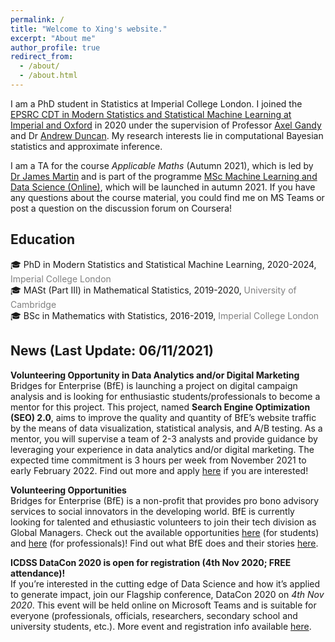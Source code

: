```yaml
---
permalink: /
title: "Welcome to Xing's website."
excerpt: "About me"
author_profile: true
redirect_from: 
  - /about/
  - /about.html
---
```


I am a PhD student in Statistics at Imperial College London. I joined the [EPSRC CDT in Modern Statistics and Statistical Machine Learning at Imperial and Oxford](https://statml.io/) in 2020 under the supervision of Professor [Axel Gandy](https://wwwf.imperial.ac.uk/~agandy/) and Dr [Andrew Duncan](http://wwwf.imperial.ac.uk/~aduncan/). My research interests lie in computational Bayesian statistics and approximate inference.

I am a TA for the course *Applicable Maths* (Autumn 2021), which is led by [Dr James Martin](https://www.imperial.ac.uk/people/james.martin) and is part of the programme [MSc Machine Learning and Data Science (Online)](https://www.imperial.ac.uk/study/pg/mathematics/machine-learning/), which will be launched in autumn 2021. If you have any questions about the course material, you could find me on MS Teams or post a question on the discussion forum on Coursera!

## Education 
:mortar_board: PhD in Modern Statistics and Statistical Machine Learning, 2020-2024, <span style="color:grey">Imperial College London</span> \
:mortar_board: MASt (Part III) in Mathematical Statistics, 2019-2020, <span style="color:grey">University of Cambridge</span> \
:mortar_board: BSc in Mathematics with Statistics, 2016-2019, <span style="color:grey">Imperial College London</span>


## News (Last Update: 06/11/2021) 
**Volunteering Opportunity in Data Analytics and/or Digital Marketing** \
Bridges for Enterprise (BfE) is launching a project on digital campaign analysis and is looking for enthusiastic students/professionals to become a mentor for this project. This project, named **Search Engine Optimization (SEO) 2.0**, aims to improve the quality and quantity of BfE’s website traffic by the means of data visualization, statistical analysis, and A/B testing. As a mentor, you will supervise a team of 2-3 analysts and provide guidance by leveraging your experience in data analytics and/or digital marketing. The expected time commitment is 3 hours per week from November 2021 to early February 2022. Find out more and apply [here](https://opps.bridgesforenterprise.com/global/technology/Digital-Campaign-Analysis/) if you are interested!

**Volunteering Opportunities** \
Bridges for Enterprise (BfE) is a non-profit that provides pro bono advisory services to social innovators in the developing world. BfE is currently looking for talented and ethusiastic volunteers to join their tech division as Global Managers. Check out the available opportunities [here](https://www.bridgesforenterprise.com/students/) (for students) and [here](https://www.bridgesforenterprise.com/professionals/) (for professionals)! Find out what BfE does and their stories [here](https://www.bridgesforenterprise.com/who-we-are/about-us/).  

**ICDSS DataCon 2020 is open for registration (4th Nov 2020; FREE attendance)!** \
If you’re interested in the cutting edge of Data Science and how it’s applied to generate impact, join our Flagship conference, DataCon 2020 on *4th Nov 2020*. This event will be held online on Microsoft Teams and is suitable for everyone (professionals, officials, researchers, secondary school and university students, etc.). More event and registration info available [here](https://www.imperial.ac.uk/events/125810/datacon-sustainable-recovery-with-data-science/).
